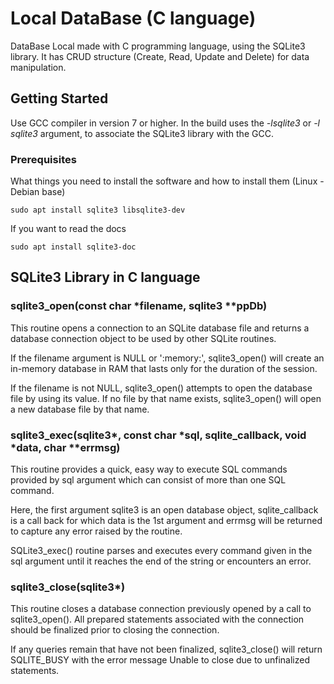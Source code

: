 # Local DataBase (C language)

DataBase Local made with C programming language, using the SQLite3 library. It has CRUD structure (Create, Read, Update and Delete) for data manipulation.

## Getting Started

Use GCC compiler in version 7 or higher. In the build uses the *-lsqlite3* or *-l sqlite3* argument, to associate the SQLite3 library with the GCC.

### Prerequisites

What things you need to install the software and how to install them (Linux - Debian base)

```
sudo apt install sqlite3 libsqlite3-dev
```

If you want to read the docs

```
sudo apt install sqlite3-doc
```

## SQLite3 Library in C language

### sqlite3_open(const char \*filename, sqlite3 \*\*ppDb)

This routine opens a connection to an SQLite database file and returns a database connection object to be used by other SQLite routines.

If the filename argument is NULL or ':memory:', sqlite3_open() will create an in-memory database in RAM that lasts only for the duration of the session.

If the filename is not NULL, sqlite3_open() attempts to open the database file by using its value. If no file by that name exists, sqlite3_open() will open a new database file by that name.

### sqlite3_exec(sqlite3*, const char \*sql, sqlite_callback, void \*data, char \*\*errmsg)

This routine provides a quick, easy way to execute SQL commands provided by sql argument which can consist of more than one SQL command.

Here, the first argument sqlite3 is an open database object, sqlite_callback is a call back for which data is the 1st argument and errmsg will be returned to capture any error raised by the routine.

SQLite3_exec() routine parses and executes every command given in the sql argument until it reaches the end of the string or encounters an error.

### sqlite3_close(sqlite3\*)

This routine closes a database connection previously opened by a call to sqlite3_open(). All prepared statements associated with the connection should be finalized prior to closing the connection.

If any queries remain that have not been finalized, sqlite3_close() will return SQLITE_BUSY with the error message Unable to close due to unfinalized statements.
